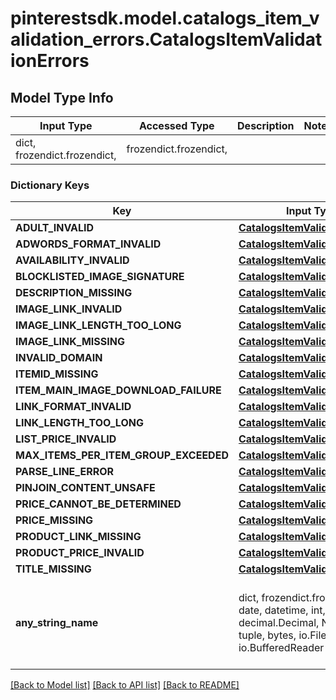 # pinterestsdk.model.catalogs_item_validation_errors.CatalogsItemValidationErrors

## Model Type Info
Input Type | Accessed Type | Description | Notes
------------ | ------------- | ------------- | -------------
dict, frozendict.frozendict,  | frozendict.frozendict,  |  | 

### Dictionary Keys
Key | Input Type | Accessed Type | Description | Notes
------------ | ------------- | ------------- | ------------- | -------------
**ADULT_INVALID** | [**CatalogsItemValidationDetails**](CatalogsItemValidationDetails.md) | [**CatalogsItemValidationDetails**](CatalogsItemValidationDetails.md) |  | [optional] 
**ADWORDS_FORMAT_INVALID** | [**CatalogsItemValidationDetails**](CatalogsItemValidationDetails.md) | [**CatalogsItemValidationDetails**](CatalogsItemValidationDetails.md) |  | [optional] 
**AVAILABILITY_INVALID** | [**CatalogsItemValidationDetails**](CatalogsItemValidationDetails.md) | [**CatalogsItemValidationDetails**](CatalogsItemValidationDetails.md) |  | [optional] 
**BLOCKLISTED_IMAGE_SIGNATURE** | [**CatalogsItemValidationDetails**](CatalogsItemValidationDetails.md) | [**CatalogsItemValidationDetails**](CatalogsItemValidationDetails.md) |  | [optional] 
**DESCRIPTION_MISSING** | [**CatalogsItemValidationDetails**](CatalogsItemValidationDetails.md) | [**CatalogsItemValidationDetails**](CatalogsItemValidationDetails.md) |  | [optional] 
**IMAGE_LINK_INVALID** | [**CatalogsItemValidationDetails**](CatalogsItemValidationDetails.md) | [**CatalogsItemValidationDetails**](CatalogsItemValidationDetails.md) |  | [optional] 
**IMAGE_LINK_LENGTH_TOO_LONG** | [**CatalogsItemValidationDetails**](CatalogsItemValidationDetails.md) | [**CatalogsItemValidationDetails**](CatalogsItemValidationDetails.md) |  | [optional] 
**IMAGE_LINK_MISSING** | [**CatalogsItemValidationDetails**](CatalogsItemValidationDetails.md) | [**CatalogsItemValidationDetails**](CatalogsItemValidationDetails.md) |  | [optional] 
**INVALID_DOMAIN** | [**CatalogsItemValidationDetails**](CatalogsItemValidationDetails.md) | [**CatalogsItemValidationDetails**](CatalogsItemValidationDetails.md) |  | [optional] 
**ITEMID_MISSING** | [**CatalogsItemValidationDetails**](CatalogsItemValidationDetails.md) | [**CatalogsItemValidationDetails**](CatalogsItemValidationDetails.md) |  | [optional] 
**ITEM_MAIN_IMAGE_DOWNLOAD_FAILURE** | [**CatalogsItemValidationDetails**](CatalogsItemValidationDetails.md) | [**CatalogsItemValidationDetails**](CatalogsItemValidationDetails.md) |  | [optional] 
**LINK_FORMAT_INVALID** | [**CatalogsItemValidationDetails**](CatalogsItemValidationDetails.md) | [**CatalogsItemValidationDetails**](CatalogsItemValidationDetails.md) |  | [optional] 
**LINK_LENGTH_TOO_LONG** | [**CatalogsItemValidationDetails**](CatalogsItemValidationDetails.md) | [**CatalogsItemValidationDetails**](CatalogsItemValidationDetails.md) |  | [optional] 
**LIST_PRICE_INVALID** | [**CatalogsItemValidationDetails**](CatalogsItemValidationDetails.md) | [**CatalogsItemValidationDetails**](CatalogsItemValidationDetails.md) |  | [optional] 
**MAX_ITEMS_PER_ITEM_GROUP_EXCEEDED** | [**CatalogsItemValidationDetails**](CatalogsItemValidationDetails.md) | [**CatalogsItemValidationDetails**](CatalogsItemValidationDetails.md) |  | [optional] 
**PARSE_LINE_ERROR** | [**CatalogsItemValidationDetails**](CatalogsItemValidationDetails.md) | [**CatalogsItemValidationDetails**](CatalogsItemValidationDetails.md) |  | [optional] 
**PINJOIN_CONTENT_UNSAFE** | [**CatalogsItemValidationDetails**](CatalogsItemValidationDetails.md) | [**CatalogsItemValidationDetails**](CatalogsItemValidationDetails.md) |  | [optional] 
**PRICE_CANNOT_BE_DETERMINED** | [**CatalogsItemValidationDetails**](CatalogsItemValidationDetails.md) | [**CatalogsItemValidationDetails**](CatalogsItemValidationDetails.md) |  | [optional] 
**PRICE_MISSING** | [**CatalogsItemValidationDetails**](CatalogsItemValidationDetails.md) | [**CatalogsItemValidationDetails**](CatalogsItemValidationDetails.md) |  | [optional] 
**PRODUCT_LINK_MISSING** | [**CatalogsItemValidationDetails**](CatalogsItemValidationDetails.md) | [**CatalogsItemValidationDetails**](CatalogsItemValidationDetails.md) |  | [optional] 
**PRODUCT_PRICE_INVALID** | [**CatalogsItemValidationDetails**](CatalogsItemValidationDetails.md) | [**CatalogsItemValidationDetails**](CatalogsItemValidationDetails.md) |  | [optional] 
**TITLE_MISSING** | [**CatalogsItemValidationDetails**](CatalogsItemValidationDetails.md) | [**CatalogsItemValidationDetails**](CatalogsItemValidationDetails.md) |  | [optional] 
**any_string_name** | dict, frozendict.frozendict, str, date, datetime, int, float, bool, decimal.Decimal, None, list, tuple, bytes, io.FileIO, io.BufferedReader | frozendict.frozendict, str, BoolClass, decimal.Decimal, NoneClass, tuple, bytes, FileIO | any string name can be used but the value must be the correct type | [optional]

[[Back to Model list]](../../README.md#documentation-for-models) [[Back to API list]](../../README.md#documentation-for-api-endpoints) [[Back to README]](../../README.md)

